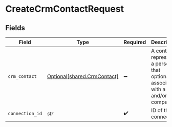 # CreateCrmContactRequest


## Fields

| Field                                                                                    | Type                                                                                     | Required                                                                                 | Description                                                                              |
| ---------------------------------------------------------------------------------------- | ---------------------------------------------------------------------------------------- | ---------------------------------------------------------------------------------------- | ---------------------------------------------------------------------------------------- |
| `crm_contact`                                                                            | [Optional[shared.CrmContact]](../../models/shared/crmcontact.md)                         | :heavy_minus_sign:                                                                       | A contact represents a person that optionally is associated with a deal and/or a company |
| `connection_id`                                                                          | *str*                                                                                    | :heavy_check_mark:                                                                       | ID of the connection                                                                     |